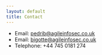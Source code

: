 ```yaml
---
layout: default
title: Contact
---
```


* Email: [pedrib@agileinfosec.co.uk][email]
* Email: [bigotte@agileinfosec.co.uk][email2]
* Telephone: +44 745 0181 274

[email]: mailto:pedrib@agileinfosec.co.uk
[email2]: mailto:bigotte@agileinfosec.co.uk
